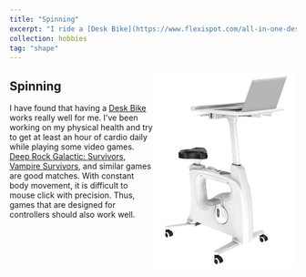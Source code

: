 ```yaml
---
title: "Spinning"
excerpt: "I ride a [Desk Bike](https://www.flexispot.com/all-in-one-desk-bikes-deskcise-pro) almost daily for 60 minutes or more."
collection: hobbies
tag: "shape"
---
```

<img src= "../images/hobbies/deskciseProV9.png" alt="Desk Bike from Flexispot that I use nearly everyday" style="float:right;width:250px;height:350px;"/>

## Spinning
I have found that having a [Desk Bike](https://www.flexispot.com/all-in-one-desk-bikes-deskcise-pro) works really well for me. I've been working on my physical health and try to get at least an hour of cardio daily while playing some video games. [Deep Rock Galactic: Survivors](https://store.steampowered.com/app/2321470/Deep_Rock_Galactic_Survivor/), [Vampire Survivors](https://store.steampowered.com/app/1794680/Vampire_Survivors/),  and similar games are good matches.  With constant body movement, it is difficult to mouse click with precision. Thus, games that are designed for controllers should also work well.
